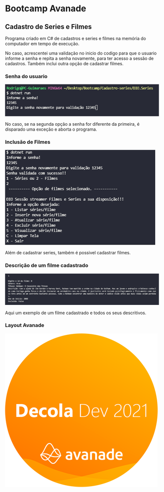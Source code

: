 # Bootcamp Avanade



## Cadastro de Series e Filmes

Programa criado em C# de cadastros e series e filmes na memória do computador em tempo de execução.

No caso, acrescentei uma validação no inicio do codigo para que o usuario informe a senha e repita a senha novamente, para ter acesso a sessão de cadastros. Também inclui outra opção de  cadastrar filmes.



### Senha do usuario

<img src="img/validacao-senha.PNG" ></img>

No caso, se na segunda opção a senha for diferente da primeira, é disparado uma exceção e aborta o programa.



### Inclusão de Filmes

<img src="img/opcao-filme.PNG" ></img>

Além de cadastrar series, também é possivel cadastrar filmes.



### Descrição de um filme cadastrado

<img src="img/descricao-filme.PNG" ></img>

Aqui um exemplo de um filme cadastrado e todos os seus descritivos.

### Layout Avanade

<img src="img/capa-avanade.png" ></img>



